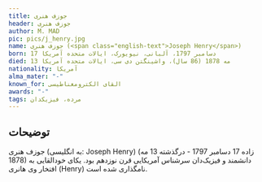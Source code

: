 ```yaml
---
title: جوزف هنری
header: جوزف هنری
author: M. MAD
pic: pics/j_henry.jpg
name: جوزف هنری (<span class="english-text">Joseph Henry</span>)
born: 17 دسامبر 1797، آلبانی، نیویورک، ایالات متحده آمریکا
died: 13 مه 1878 (86 سال)، واشینگتن دی سی، ایالات متحده آمریکا
nationality: آمریکا
alma_mater: "-"
known_for: القای الکترومغناطیسی
awards: "-"
tags: مرده، فیزیکدان
---
```


<h2 class="fa-IR-explanation-header">توضیحات</h2>
<p>
جوزف هنری (به انگلیسی:
<span class="english-text">Joseph Henry</span>)
(زاده 17 دسامبر 1797 - درگذشته 13 مه 1878) دانشمند و فیزیک‌دان سرشناس
آمریکایی قرن نوزدهم بود. یکای خودالقایی به افتخار وی هانری (Henry) نامگذاری
شده است.
</p>
